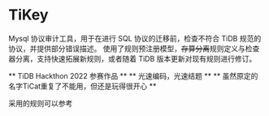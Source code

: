 # TiKey

Mysql 协议审计工具，用于在进行 SQL 协议的迁移前，检查不符合 TiDB 规范的协议，并提供部分错误描述。
使用了规则预注册模型，~~存算分离~~规则定义与检查器分离，支持快速拓展新规则，或者随着 TiDB 版本更新对现有规则进行修订。

** TiDB Hackthon 2022 参赛作品 **
** 光速编码，光速结题 **
** 虽然原定的名字TiCat重复了不能用，但还是玩得很开心 **

采用的规则可以参考[]()